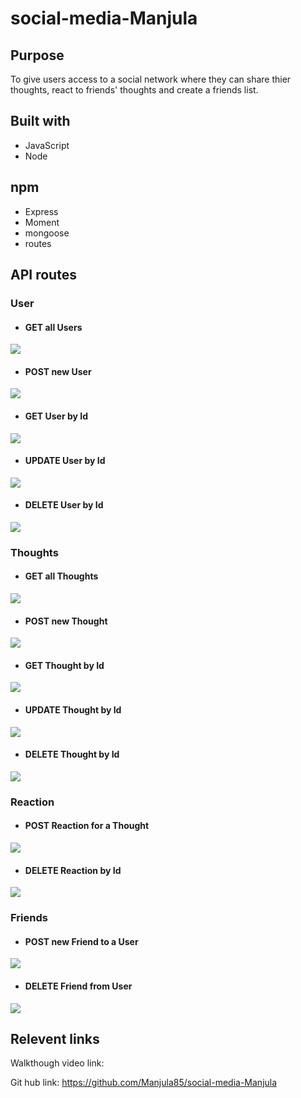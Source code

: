 # social-media-Manjula

## Purpose
To give users access to a social network where they can share thier thoughts, react to friends' thoughts and create a friends list.

## Built with
* JavaScript
* Node

## npm 
* Express
* Moment
* mongoose
* routes

## API routes

### User

* #### GET all Users
![](/public/images/appInstall.PNG)

* #### POST new User
![](/public/images/offlinePost.PNG)

* #### GET User by Id
![](/public/images/onlineRepost.PNG)

* #### UPDATE User by Id
![](/public/images/onlineRepost.PNG)

* #### DELETE User by Id
![](/public/images/onlineRepost.PNG)


### Thoughts

* #### GET all Thoughts
![](/public/images/appInstall.PNG)

* #### POST new Thought
![](/public/images/offlinePost.PNG)

* #### GET Thought by Id
![](/public/images/onlineRepost.PNG)

* #### UPDATE Thought by Id
![](/public/images/onlineRepost.PNG)

* #### DELETE Thought by Id
![](/public/images/onlineRepost.PNG)


### Reaction

* #### POST Reaction for a Thought
![](/public/images/offlinePost.PNG)

* #### DELETE Reaction by Id
![](/public/images/onlineRepost.PNG)

### Friends

* #### POST new Friend to a User
![](/public/images/appInstall.PNG)

* #### DELETE Friend from User
![](/public/images/offlinePost.PNG)


## Relevent links
Walkthough video link: 

Git hub link: https://github.com/Manjula85/social-media-Manjula

